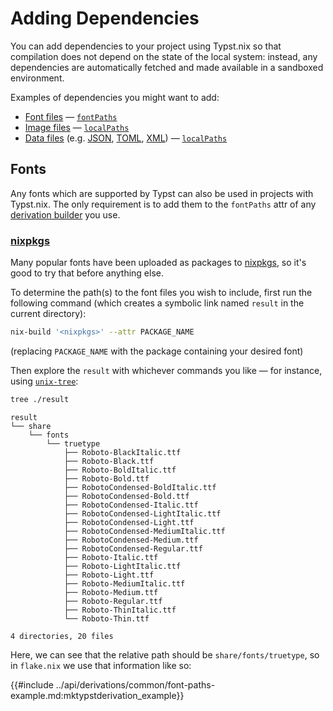 # Adding Dependencies

You can add dependencies to your project using Typst.nix so that compilation
does not depend on the state of the local system: instead, any dependencies are
automatically fetched and made available in a sandboxed environment.

Examples of dependencies you might want to add:

- [Font files][typst-text--font] —
  [`fontPaths`](/api/derivations/mk-typst-derivation.md#fontpaths)
- [Image files][typst-image] —
  [`localPaths`](/api/derivations/mk-typst-derivation.md#localpaths)
- [Data files][typst-data] (e.g. [JSON][typst-data-json],
  [TOML][typst-data-toml], [XML][typst-data-xml]) —
  [`localPaths`](/api/derivations/mk-typst-derivation.md#localpaths)

## Fonts

Any fonts which are supported by Typst can also be used in projects with
Typst.nix. The only requirement is to add them to the `fontPaths` attr of any
[derivation builder](/api/derivations.md) you use.

### [nixpkgs][nixpkgs]

Many popular fonts have been uploaded as packages to [nixpkgs][nixpkgs], so it's
good to try that before anything else.

To determine the path(s) to the font files you wish to include, first run the
following command (which creates a symbolic link named `result` in the current
directory):

```bash
nix-build '<nixpkgs>' --attr PACKAGE_NAME
```

(replacing `PACKAGE_NAME` with the package containing your desired font)

Then explore the `result` with whichever commands you like — for instance, using
[`unix-tree`][unix-tree]:

```bash
tree ./result
```

```text
result
└── share
    └── fonts
        └── truetype
            ├── Roboto-BlackItalic.ttf
            ├── Roboto-Black.ttf
            ├── Roboto-BoldItalic.ttf
            ├── Roboto-Bold.ttf
            ├── RobotoCondensed-BoldItalic.ttf
            ├── RobotoCondensed-Bold.ttf
            ├── RobotoCondensed-Italic.ttf
            ├── RobotoCondensed-LightItalic.ttf
            ├── RobotoCondensed-Light.ttf
            ├── RobotoCondensed-MediumItalic.ttf
            ├── RobotoCondensed-Medium.ttf
            ├── RobotoCondensed-Regular.ttf
            ├── Roboto-Italic.ttf
            ├── Roboto-LightItalic.ttf
            ├── Roboto-Light.ttf
            ├── Roboto-MediumItalic.ttf
            ├── Roboto-Medium.ttf
            ├── Roboto-Regular.ttf
            ├── Roboto-ThinItalic.ttf
            └── Roboto-Thin.ttf

4 directories, 20 files
```

Here, we can see that the relative path should be `share/fonts/truetype`, so in
`flake.nix` we use that information like so:

{{#include ../api/derivations/common/font-paths-example.md:mktypstderivation_example}}

[nixpkgs]: https://search.nixos.org/packages
[typst-data-json]: https://typst.app/docs/reference/data-loading/json/
[typst-data-toml]: https://typst.app/docs/reference/data-loading/toml/
[typst-data-xml]: https://typst.app/docs/reference/data-loading/xml/
[typst-data]: https://typst.app/docs/reference/data-loading/
[typst-image]: https://typst.app/docs/reference/visualize/image/
[typst-text--font]: https://typst.app/docs/reference/text/text/#parameters-font
[unix-tree]: https://gitlab.com/OldManProgrammer/unix-tree
